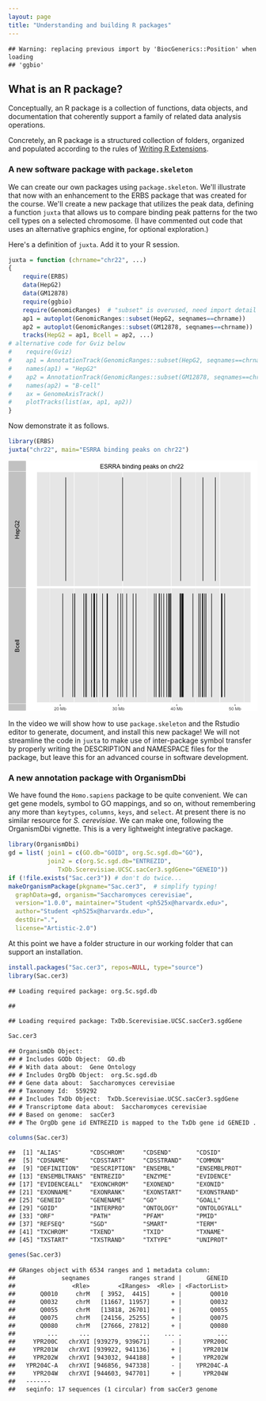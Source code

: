 ```yaml
---
layout: page
title: "Understanding and building R packages"
---
```




```
## Warning: replacing previous import by 'BiocGenerics::Position' when loading
## 'ggbio'
```

## What is an R package?

Conceptually, an R package is a collection of functions, data
objects, and documentation that coherently support a family
of related data analysis operations.

Concretely, an R package is a structured collection of folders,
organized and populated according to the rules of
[Writing R Extensions](http://cran.r-project.org/doc/manuals/r-release/R-exts.html).

<a name="skel"></a>

### A new software package with `package.skeleton`

We can create our own packages using `package.skeleton`.  We'll illustrate that now
with an enhancement to the ERBS package that was created for the course.
We'll create a new package that utilizes the peak data, defining
a function `juxta` that allows us to compare binding peak patterns for the two cell
types on a selected chromosome.  (I have commented out code that
uses an alternative graphics engine, for optional exploration.)

Here's a definition of `juxta`.  Add it to your R session.

```r
juxta = function (chrname="chr22", ...) 
{
    require(ERBS)
    data(HepG2)
    data(GM12878)
    require(ggbio)
    require(GenomicRanges)  # "subset" is overused, need import detail
    ap1 = autoplot(GenomicRanges::subset(HepG2, seqnames==chrname))
    ap2 = autoplot(GenomicRanges::subset(GM12878, seqnames==chrname))
    tracks(HepG2 = ap1, Bcell = ap2, ...)
# alternative code for Gviz below
#    require(Gviz)
#    ap1 = AnnotationTrack(GenomicRanges::subset(HepG2, seqnames==chrname))
#    names(ap1) = "HepG2"
#    ap2 = AnnotationTrack(GenomicRanges::subset(GM12878, seqnames==chrname))
#    names(ap2) = "B-cell"
#    ax = GenomeAxisTrack()
#    plotTracks(list(ax, ap1, ap2))
}
```

Now demonstrate it as follows.


```r
library(ERBS)
juxta("chr22", main="ESRRA binding peaks on chr22")
```

![plot of chunk doj](figure/bioc2_rpacks-doj-1.png)

In the video we will show how to use `package.skeleton` and the Rstudio
editor to generate, document, and install this new package!  We will not
streamline the code in `juxta` to make use of inter-package
symbol transfer by properly writing the DESCRIPTION and NAMESPACE
files for the package, but leave this for an advanced course in
software development.

<a name="org"></a>

### A new annotation package with OrganismDbi

We have found the `Homo.sapiens` package to be quite convenient.
We can get gene models, symbol to GO mappings, and so on, without
remembering any more than `keytypes`, `columns`, `keys`, and `select`.
At present there is no similar resource for *S. cerevisiae*.
We can make one, following the OrganismDbi vignette.  This is
a very lightweight integrative package.


```r
library(OrganismDbi)
gd = list( join1 = c(GO.db="GOID", org.Sc.sgd.db="GO"),
           join2 = c(org.Sc.sgd.db="ENTREZID",
              TxDb.Scerevisiae.UCSC.sacCer3.sgdGene="GENEID"))
if (!file.exists("Sac.cer3")) # don't do twice...
makeOrganismPackage(pkgname="Sac.cer3",  # simplify typing!
  graphData=gd, organism="Saccharomyces cerevisiae",
  version="1.0.0", maintainer="Student <ph525x@harvardx.edu>",
  author="Student <ph525x@harvardx.edu>",
  destDir=".",
  license="Artistic-2.0")
```

At this point we have a folder structure in our
working folder that can support an installation.

```r
install.packages("Sac.cer3", repos=NULL, type="source")
library(Sac.cer3)
```

```
## Loading required package: org.Sc.sgd.db
```

```
## 
```

```
## Loading required package: TxDb.Scerevisiae.UCSC.sacCer3.sgdGene
```

```r
Sac.cer3
```

```
## OrganismDb Object:
## # Includes GODb Object:  GO.db 
## # With data about:  Gene Ontology 
## # Includes OrgDb Object:  org.Sc.sgd.db 
## # Gene data about:  Saccharomyces cerevisiae 
## # Taxonomy Id:  559292 
## # Includes TxDb Object:  TxDb.Scerevisiae.UCSC.sacCer3.sgdGene 
## # Transcriptome data about:  Saccharomyces cerevisiae 
## # Based on genome:  sacCer3 
## # The OrgDb gene id ENTREZID is mapped to the TxDb gene id GENEID .
```

```r
columns(Sac.cer3)
```

```
##  [1] "ALIAS"        "CDSCHROM"     "CDSEND"       "CDSID"       
##  [5] "CDSNAME"      "CDSSTART"     "CDSSTRAND"    "COMMON"      
##  [9] "DEFINITION"   "DESCRIPTION"  "ENSEMBL"      "ENSEMBLPROT" 
## [13] "ENSEMBLTRANS" "ENTREZID"     "ENZYME"       "EVIDENCE"    
## [17] "EVIDENCEALL"  "EXONCHROM"    "EXONEND"      "EXONID"      
## [21] "EXONNAME"     "EXONRANK"     "EXONSTART"    "EXONSTRAND"  
## [25] "GENEID"       "GENENAME"     "GO"           "GOALL"       
## [29] "GOID"         "INTERPRO"     "ONTOLOGY"     "ONTOLOGYALL" 
## [33] "ORF"          "PATH"         "PFAM"         "PMID"        
## [37] "REFSEQ"       "SGD"          "SMART"        "TERM"        
## [41] "TXCHROM"      "TXEND"        "TXID"         "TXNAME"      
## [45] "TXSTART"      "TXSTRAND"     "TXTYPE"       "UNIPROT"
```

```r
genes(Sac.cer3)
```

```
## GRanges object with 6534 ranges and 1 metadata column:
##             seqnames           ranges strand |       GENEID
##                <Rle>        <IRanges>  <Rle> | <FactorList>
##       Q0010     chrM   [ 3952,  4415]      + |        Q0010
##       Q0032     chrM   [11667, 11957]      + |        Q0032
##       Q0055     chrM   [13818, 26701]      + |        Q0055
##       Q0075     chrM   [24156, 25255]      + |        Q0075
##       Q0080     chrM   [27666, 27812]      + |        Q0080
##         ...      ...              ...    ... .          ...
##     YPR200C   chrXVI [939279, 939671]      - |      YPR200C
##     YPR201W   chrXVI [939922, 941136]      + |      YPR201W
##     YPR202W   chrXVI [943032, 944188]      + |      YPR202W
##   YPR204C-A   chrXVI [946856, 947338]      - |    YPR204C-A
##     YPR204W   chrXVI [944603, 947701]      + |      YPR204W
##   -------
##   seqinfo: 17 sequences (1 circular) from sacCer3 genome
```

